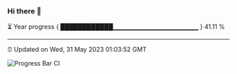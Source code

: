### Hi there 👋

⏳ Year progress { ████████████▁▁▁▁▁▁▁▁▁▁▁▁▁▁▁▁▁▁ } 41.11 %

---

⏰ Updated on Wed, 31 May 2023 01:03:52 GMT

![Progress Bar CI](https://github.com/liununu/liununu/workflows/Progress%20Bar%20CI/badge.svg)
